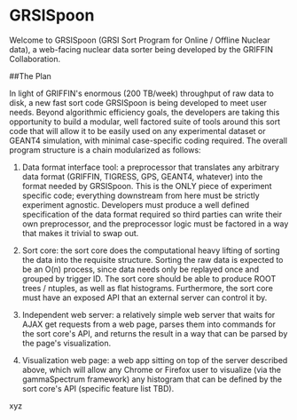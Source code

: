 GRSISpoon
=========

Welcome to GRSISpoon (GRSI Sort Program for Online / Offline Nuclear data), a web-facing nuclear data sorter being developed by the GRIFFIN Collaboration.

##The Plan

In light of GRIFFIN's enormous (200 TB/week) throughput of raw data to disk, a new fast sort code GRSISpoon is being developed to meet user needs.  Beyond algorithmic efficiency goals, the developers are taking this opportunity to build a modular, well factored suite of tools around this sort code that will allow it to be easily used on any experimental dataset or GEANT4 simulation, with minimal case-specific coding required.  The overall program structure is a chain modularized as follows:

1.  Data format interface tool: a preprocessor that translates any arbitrary data format (GRIFFIN, TIGRESS, GPS, GEANT4, whatever) into the format needed by GRSISpoon.  This is the ONLY piece of experiment specific code; everything downstream from here must be strictly experiment agnostic.  Developers must produce a well defined specification of the data format required so third parties can write their own preprocessor, and the preprocessor logic must be factored in a way that makes it trivial to swap out.

2.  Sort core: the sort core does the computational heavy lifting of sorting the data into the requisite structure.  Sorting the raw data is expected to be an O(n) process, since data needs only be replayed once and grouped by trigger ID.  The sort core should be able to produce ROOT trees / ntuples, as well as flat histograms.  Furthermore, the sort core must have an exposed API that an external server can control it by.

3.  Independent web server: a relatively simple web server that waits for AJAX get requests from a web page, parses them into commands for the sort core's API, and returns the result in a way that can be parsed by the page's visualization.  

4.  Visualization web page: a web app sitting on top of the server described above, which will allow any Chrome or Firefox user to visualize (via the gammaSpectrum framework) any histogram that can be defined by the sort core's API (specific feature list TBD).



xyz

